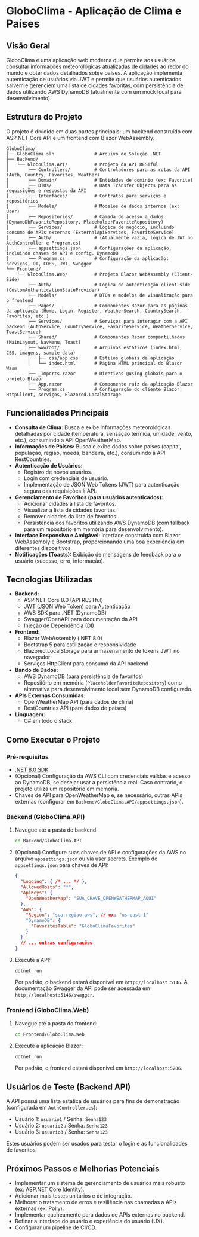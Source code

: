 # GloboClima - Aplicação de Clima e Países

## Visão Geral
GloboClima é uma aplicação web moderna que permite aos usuários consultar informações meteorológicas atualizadas de cidades ao redor do mundo e obter dados detalhados sobre países. A aplicação implementa autenticação de usuários via JWT e permite que usuários autenticados salvem e gerenciem uma lista de cidades favoritas, com persistência de dados utilizando AWS DynamoDB (atualmente com um mock local para desenvolvimento).

## Estrutura do Projeto
O projeto é dividido em duas partes principais: um backend construído com ASP.NET Core API e um frontend com Blazor WebAssembly.

```
GloboClima/
├── GloboClima.sln               # Arquivo de Solução .NET
├── Backend/
│   └── GloboClima.API/          # Projeto da API RESTful
│       ├── Controllers/         # Controladores para as rotas da API (Auth, Country, Favorites, Weather)
│       ├── Domain/              # Entidades de domínio (ex: Favorite)
│       ├── DTOs/                # Data Transfer Objects para as requisições e respostas da API
│       ├── Interfaces/          # Contratos para serviços e repositórios
│       ├── Models/              # Modelos de dados internos (ex: User)
│       ├── Repositories/        # Camada de acesso a dados (DynamoDbFavoriteRepository, PlaceholderFavoriteRepository)
│       ├── Services/            # Lógica de negócio, incluindo consumo de APIs externas (ExternalApiServices, FavoriteService)
│       ├── Auth/                # (Atualmente vazia, lógica de JWT no AuthController e Program.cs)
│       ├── appsettings.json     # Configurações da aplicação, incluindo chaves de API e config. DynamoDB
│       └── Program.cs           # Configuração da aplicação: serviços, DI, CORS, JWT, Swagger
└── Frontend/
    └── GloboClima.Web/          # Projeto Blazor WebAssembly (Client-Side)
        ├── Auth/                # Lógica de autenticação client-side (CustomAuthenticationStateProvider)
        ├── Models/              # DTOs e modelos de visualização para o frontend
        ├── Pages/               # Componentes Razor para as páginas da aplicação (Home, Login, Register, WeatherSearch, CountrySearch, Favorites, etc.)
        ├── Services/            # Serviços para interagir com a API backend (AuthService, CountryService, FavoriteService, WeatherService, ToastService)
        ├── Shared/              # Componentes Razor compartilhados (MainLayout, NavMenu, Toast)
        ├── wwwroot/             # Arquivos estáticos (index.html, CSS, imagens, sample-data)
        │   ├── css/app.css      # Estilos globais da aplicação
        │   └── index.html       # Página HTML principal do Blazor Wasm
        ├── _Imports.razor       # Diretivas @using globais para o projeto Blazor
        ├── App.razor            # Componente raiz da aplicação Blazor
        └── Program.cs           # Configuração do cliente Blazor: HttpClient, serviços, Blazored.LocalStorage
```

## Funcionalidades Principais
- **Consulta de Clima:** Busca e exibe informações meteorológicas detalhadas por cidade (temperatura, sensação térmica, umidade, vento, etc.), consumindo a API OpenWeatherMap.
- **Informações de Países:** Busca e exibe dados sobre países (capital, população, região, moeda, bandeira, etc.), consumindo a API RestCountries.
- **Autenticação de Usuários:**
    - Registro de novos usuários.
    - Login com credenciais de usuário.
    - Implementação de JSON Web Tokens (JWT) para autenticação segura das requisições à API.
- **Gerenciamento de Favoritos (para usuários autenticados):**
    - Adicionar cidades à lista de favoritos.
    - Visualizar a lista de cidades favoritas.
    - Remover cidades da lista de favoritos.
    - Persistência dos favoritos utilizando AWS DynamoDB (com fallback para um repositório em memória para desenvolvimento).
- **Interface Responsiva e Amigável:** Interface construída com Blazor WebAssembly e Bootstrap, proporcionando uma boa experiência em diferentes dispositivos.
- **Notificações (Toasts):** Exibição de mensagens de feedback para o usuário (sucesso, erro, informação).

## Tecnologias Utilizadas
- **Backend:**
    - ASP.NET Core 8.0 (API RESTful)
    - JWT (JSON Web Token) para Autenticação
    - AWS SDK para .NET (DynamoDB)
    - Swagger/OpenAPI para documentação da API
    - Injeção de Dependência (DI)
- **Frontend:**
    - Blazor WebAssembly (.NET 8.0)
    - Bootstrap 5 para estilização e responsividade
    - Blazored.LocalStorage para armazenamento de tokens JWT no navegador
    - Serviços HttpClient para consumo da API backend
- **Bando de Dados:**
    - AWS DynamoDB (para persistência de favoritos)
    - Repositório em memória (`PlaceholderFavoriteRepository`) como alternativa para desenvolvimento local sem DynamoDB configurado.
- **APIs Externas Consumidas:**
    - OpenWeatherMap API (para dados de clima)
    - RestCountries API (para dados de países)
- **Linguagem:**
    - C# em todo o stack

## Como Executar o Projeto

### Pré-requisitos
- [.NET 8.0 SDK](https://dotnet.microsoft.com/download/dotnet/8.0)
- (Opcional) Configuração da AWS CLI com credenciais válidas e acesso ao DynamoDB, se desejar usar a persistência real. Caso contrário, o projeto utiliza um repositório em memória.
- Chaves de API para OpenWeatherMap e, se necessário, outras APIs externas (configurar em `Backend/GloboClima.API/appsettings.json`).

### Backend (GloboClima.API)
1.  Navegue até a pasta do backend:
    ```bash
    cd Backend/GloboClima.API
    ```
2.  (Opcional) Configure suas chaves de API e configurações da AWS no arquivo `appsettings.json` ou via user secrets.
    Exemplo de `appsettings.json` para chaves de API:
    ```json
    {
      "Logging": { /* ... */ },
      "AllowedHosts": "*",
      "ApiKeys": {
        "OpenWeatherMap": "SUA_CHAVE_OPENWEATHERMAP_AQUI"
      },
      "AWS": {
        "Region": "sua-regiao-aws", // ex: "us-east-1"
        "DynamoDB": {
          "FavoritesTable": "GloboClimaFavorites"
        }
      }
      // ... outras configurações
    }
    ```
3.  Execute a API:
    ```bash
    dotnet run
    ```
    Por padrão, o backend estará disponível em `http://localhost:5146`.
    A documentação Swagger da API pode ser acessada em `http://localhost:5146/swagger`.

### Frontend (GloboClima.Web)
1.  Navegue até a pasta do frontend:
    ```bash
    cd Frontend/GloboClima.Web
    ```
2.  Execute a aplicação Blazor:
    ```bash
    dotnet run
    ```
    Por padrão, o frontend estará disponível em `http://localhost:5206`.

## Usuários de Teste (Backend API)
A API possui uma lista estática de usuários para fins de demonstração (configurada em `AuthController.cs`):
- Usuário 1: `usuario1` / Senha: `Senha123`
- Usuário 2: `usuario2` / Senha: `Senha123`
- Usuário 3: `usuario3` / Senha: `Senha123`

Estes usuários podem ser usados para testar o login e as funcionalidades de favoritos.

## Próximos Passos e Melhorias Potenciais
- Implementar um sistema de gerenciamento de usuários mais robusto (ex: ASP.NET Core Identity).
- Adicionar mais testes unitários e de integração.
- Melhorar o tratamento de erros e resiliência nas chamadas a APIs externas (ex: Polly).
- Implementar cacheamento para dados de APIs externas no backend.
- Refinar a interface do usuário e experiência do usuário (UX).
- Configurar um pipeline de CI/CD.
